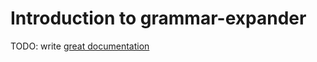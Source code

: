 # Introduction to grammar-expander

TODO: write [great documentation](http://jacobian.org/writing/what-to-write/)
